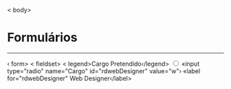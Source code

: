 < body>
<h1>Formulários</h1>
<hr>
‹ form>
< fieldset>
< legend>Cargo Pretendido‹/legend>
<input type="radio" name="Cargo" id="rdProgramador" value="p"›
‹label for="rdProgramador"›Programador ‹br> </label>
«input type="radio" name="Cargo" id="rdwebDesigner" value="w"›
«label for="rdwebDesigner" Web Designer‹/label>
</fieldset>
</ form>